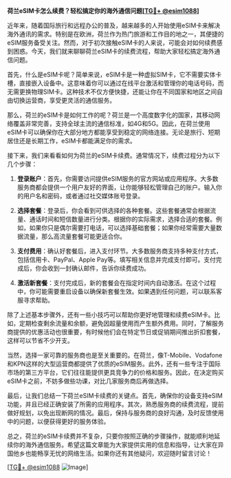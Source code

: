 **荷兰eSIM卡怎么续费？轻松搞定你的海外通信问题[[TG💪+ @esim1088](https://t.me/s/esim1088)]**

近年来，随着国际旅行和远程办公的普及，越来越多的人开始使用eSIM卡来解决海外通讯的需求。特别是在欧洲，荷兰作为热门旅游和工作目的地之一，其便捷的eSIM服务备受关注。然而，对于初次接触eSIM卡的人来说，可能会对如何续费感到困惑。今天，我们就来聊聊荷兰eSIM卡的续费流程，帮助大家轻松搞定海外通信问题。

首先，什么是eSIM卡呢？简单来说，eSIM卡是一种虚拟SIM卡，它不需要实体卡槽，直接嵌入设备中。这意味着你可以通过在线平台激活和管理你的电话号码，而无需更换物理SIM卡。这种技术不仅方便快捷，还能让你在不同国家和地区之间自由切换运营商，享受更灵活的通信服务。

那么，荷兰的eSIM卡是如何工作的呢？荷兰是一个高度数字化的国家，其移动网络覆盖非常完善，支持全球主流的通信标准，如4G和5G。因此，在荷兰使用eSIM卡可以确保你在大部分地方都能享受到稳定的网络连接。无论是旅行、短期居住还是长期工作，eSIM卡都能满足你的需求。

接下来，我们来看看如何为荷兰的eSIM卡续费。通常情况下，续费过程分为以下几个步骤：

1. **登录账户**：首先，你需要访问提供eSIM服务的官方网站或应用程序。大多数服务商都会提供一个用户友好的界面，让你能够轻松管理自己的账户。输入你的用户名和密码，或者通过社交媒体账号登录。

2. **选择套餐**：登录后，你会看到可供选择的各种套餐。这些套餐通常会根据流量、通话时间和短信数量进行分类。根据你的实际需求，选择合适的套餐。例如，如果你只是偶尔需要打电话，可以选择基础套餐；如果你经常需要大量数据流量，那么高流量套餐可能更适合你。

3. **支付费用**：确认好套餐后，进入支付环节。大多数服务商支持多种支付方式，包括信用卡、PayPal、Apple Pay等。填写相关信息并完成支付即可。支付完成后，你会收到一封确认邮件，告诉你续费成功。

4. **激活新套餐**：支付完成后，新的套餐会在指定时间内自动激活。在这个过程中，你可能需要重启设备以确保新套餐生效。如果遇到任何问题，可以联系客服寻求帮助。

除了上述基本步骤外，还有一些小技巧可以帮助你更好地管理和续费eSIM卡。比如，定期检查剩余流量和余额，避免因超量使用而产生额外费用。同时，了解服务商提供的优惠活动也很重要，有时候他们会在特定节日或促销期间推出折扣套餐，这样可以节省不少开支。

当然，选择一家可靠的服务商也是至关重要的。在荷兰，像T-Mobile、Vodafone和KPN这样的大型运营商都提供了优质的eSIM服务。此外，还有一些专注于国际市场的第三方平台，它们往往能提供更具竞争力的价格和服务。因此，在决定购买eSIM卡之前，不妨多做些功课，对比几家服务商后再做选择。

最后，让我们总结一下荷兰eSIM卡续费的关键点。首先，确保你的设备支持eSIM功能，并且已经正确安装了所需的应用程序。其次，熟悉服务商的续费流程，提前做好规划，以免出现断网的情况。最后，保持与服务商的良好沟通，及时反馈使用中的问题，以便获得更好的服务体验。

总之，荷兰的eSIM卡续费并不复杂，只要你按照正确的步骤操作，就能顺利地延续你的海外通信服务。希望这篇文章能为大家提供实用的信息和指导，让大家在异国他乡也能畅享无忧的网络生活。如果你还有其他疑问，欢迎随时留言讨论！

[[TG💪+ @esim1088](https://t.me/s/esim1088) ![Image](https://i.postimg.cc/4NQfJmqS/Snipaste-2025-05-13-00-14-12.png)]
